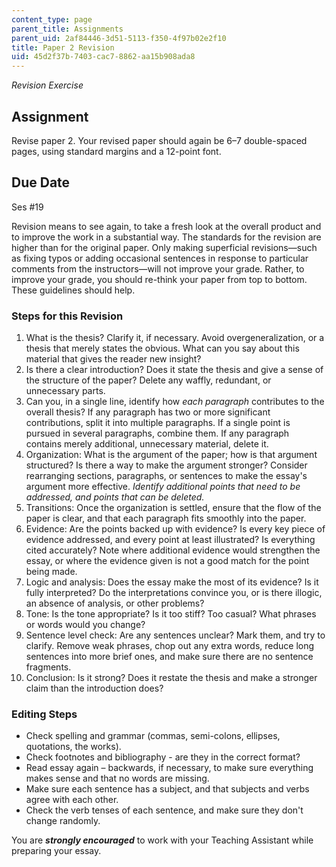```yaml
---
content_type: page
parent_title: Assignments
parent_uid: 2af84446-3d51-5113-f350-4f97b02e2f10
title: Paper 2 Revision
uid: 45d2f37b-7403-cac7-8862-aa15b908ada8
---
```


_Revision Exercise_

Assignment
----------

Revise paper 2. Your revised paper should again be 6–7 double-spaced pages, using standard margins and a 12-point font.

Due Date
--------

Ses #19

Revision means to see again, to take a fresh look at the overall product and to improve the work in a substantial way. The standards for the revision are higher than for the original paper. Only making superficial revisions—such as fixing typos or adding occasional sentences in response to particular comments from the instructors—will not improve your grade. Rather, to improve your grade, you should re-think your paper from top to bottom. These guidelines should help.

### Steps for this Revision

1.  What is the thesis? Clarify it, if necessary. Avoid overgeneralization, or a thesis that merely states the obvious. What can you say about this material that gives the reader new insight?
2.  Is there a clear introduction? Does it state the thesis and give a sense of the structure of the paper? Delete any waffly, redundant, or unnecessary parts.
3.  Can you, in a single line, identify how _each paragraph_ contributes to the overall thesis? If any paragraph has two or more significant contributions, split it into multiple paragraphs. If a single point is pursued in several paragraphs, combine them. If any paragraph contains merely additional, unnecessary material, delete it.
4.  Organization: What is the argument of the paper; how is that argument structured? Is there a way to make the argument stronger? Consider rearranging sections, paragraphs, or sentences to make the essay's argument more effective. _Identify additional points that need to be addressed, and points that can be deleted._
5.  Transitions: Once the organization is settled, ensure that the flow of the paper is clear, and that each paragraph fits smoothly into the paper.
6.  Evidence: Are the points backed up with evidence? Is every key piece of evidence addressed, and every point at least illustrated? Is everything cited accurately? Note where additional evidence would strengthen the essay, or where the evidence given is not a good match for the point being made.
7.  Logic and analysis: Does the essay make the most of its evidence? Is it fully interpreted? Do the interpretations convince you, or is there illogic, an absence of analysis, or other problems?
8.  Tone: Is the tone appropriate? Is it too stiff? Too casual? What phrases or words would you change?
9.  Sentence level check: Are any sentences unclear? Mark them, and try to clarify. Remove weak phrases, chop out any extra words, reduce long sentences into more brief ones, and make sure there are no sentence fragments.
10.  Conclusion: Is it strong? Does it restate the thesis and make a stronger claim than the introduction does?

### Editing Steps

*   Check spelling and grammar (commas, semi-colons, ellipses, quotations, the works).
*   Check footnotes and bibliography - are they in the correct format?
*   Read essay again – backwards, if necessary, to make sure everything makes sense and that no words are missing.
*   Make sure each sentence has a subject, and that subjects and verbs agree with each other.
*   Check the verb tenses of each sentence, and make sure they don't change randomly.

You are _**strongly encouraged**_ to work with your Teaching Assistant while preparing your essay.